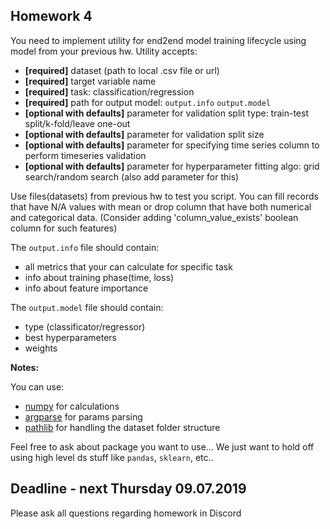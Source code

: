 Homework 4
-----
You need to implement utility for end2end model training lifecycle using model from your previous hw.
Utility accepts:
* **[required]** dataset (path to local .csv file or url)
* **[required]** target variable name
* **[required]** task: classification/regression
* **[required]** path for output model: `output.info` `output.model`
* **[optional with defaults]** parameter for validation split type: train-test split/k-fold/leave one-out
* **[optional with defaults]** parameter for validation split size
* **[optional with defaults]** parameter for specifying time series column to perform timeseries validation 
* **[optional with defaults]** parameter for hyperparameter fitting algo: grid search/random search (also add parameter for this)

Use files(datasets) from previous hw to test you script.
You can fill records that have N/A values with mean or drop column that have both numerical and categorical data. (Consider adding 'column_value_exists' boolean column for such features)

The `output.info` file should contain:
* all metrics that your can calculate for specific task
* info about training phase(time, loss)
* info about feature importance

The `output.model` file should contain:
* type (classificator/regressor)
* best hyperparameters
* weights


<b>Notes:</b>

You can use:

* [numpy](https://www.numpy.org/) for calculations
* [argparse](https://docs.python.org/3/library/argparse.html) for params parsing
* [pathlib](https://docs.python.org/3/library/pathlib.html) for handling the dataset folder structure

Feel free to ask about package you want to use... We just want to hold off using high level ds stuff like `pandas`, `sklearn`, etc..


Deadline - next Thursday 09.07.2019
---
Please ask all questions regarding homework in Discord
